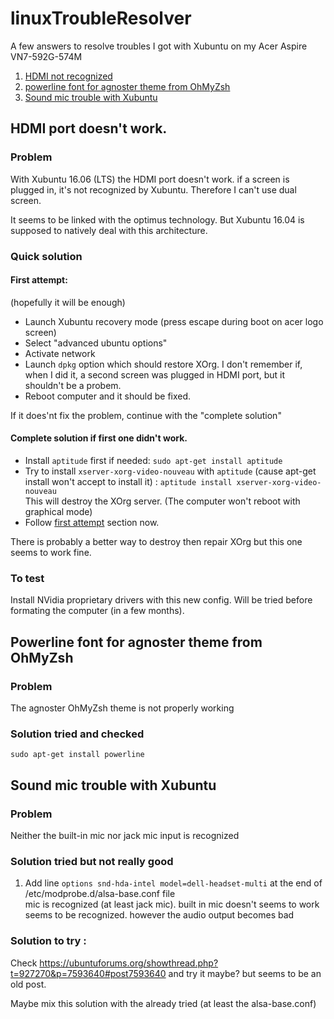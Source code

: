 # linuxTroubleResolver

A few answers to resolve troubles I got with Xubuntu on my Acer Aspire VN7-592G-574M

1. [HDMI not recognized](#hdmi-port-doesnt-work)
2. [powerline font for agnoster theme from OhMyZsh](#powerline-font-for-agnoster-theme-from-ohmyzsh)
3. [Sound mic trouble with Xubuntu](#sound-mic-trouble-with-xubuntu)



## HDMI port doesn't work.
### Problem
With Xubuntu 16.06 (LTS) the HDMI port doesn't work. if a screen is plugged in, it's not recognized by Xubuntu. Therefore I can't use dual screen.

It seems to be linked with the optimus technology. But Xubuntu 16.04 is supposed to natively deal with this architecture.

### Quick solution

#### First attempt:

 (hopefully it will be enough)

* Launch Xubuntu recovery mode (press escape during boot on acer logo screen)
* Select "advanced ubuntu options"
* Activate network
* Launch `dpkg` option which should restore XOrg. I don't remember if, when I did it, a second screen was plugged in HDMI port, but it shouldn't be a probem.
* Reboot computer and it should be fixed.

If it does'nt fix the problem, continue with the "complete solution"

#### Complete solution if first one didn't work.
* Install `aptitude` first if needed: `sudo apt-get install aptitude`
* Try to install `xserver-xorg-video-nouveau` with `aptitude` (cause apt-get install won't accept to install it) :    `aptitude install xserver-xorg-video-nouveau`    
    This will destroy the XOrg server. (The computer won't reboot with graphical mode)
* Follow [first attempt](#first-attempt) section now.

There is probably a better way to destroy then repair XOrg but this one seems to work fine.


### To test
Install NVidia proprietary drivers with this new config. Will be tried before formating the computer (in a few months).


## Powerline font for agnoster theme from OhMyZsh

### Problem

The agnoster OhMyZsh theme is not properly working

### Solution tried and checked

`sudo apt-get install powerline`



## Sound mic trouble with Xubuntu

### Problem
 Neither the built-in mic nor jack mic input is recognized

### Solution tried but not really good

1.  Add line `options snd-hda-intel model=dell-headset-multi` at the end of /etc/modprobe.d/alsa-base.conf file    
mic is recognized (at least jack mic). built in mic doesn't seems to work seems to be recognized.
however the audio output becomes bad

### Solution to try :
Check https://ubuntuforums.org/showthread.php?t=927270&p=7593640#post7593640 and try it maybe? but seems to be an old post.

Maybe mix this solution with the already tried (at least the alsa-base.conf)
